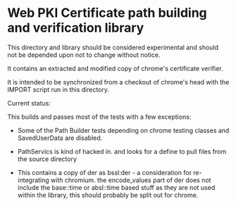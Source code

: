# Web PKI Certificate path building and verification library

This directory and library should be considered experimental
and should not be depended upon not to change without notice.

It contains an extracted and modified copy of chrome's certificate
verifier.

It is intended to be synchronized from a checkout of chrome's
head with the IMPORT script run in this directory. 

Current status:

This builds and passes most of the tests with a few exceptions:

- Some of the Path Builder tests depending on chrome testing classes
  and SavedUserData are disabled.

- PathServics is kind of hacked in. and looks for a define to pull
  files from the source directory

- This contains a copy of der as bssl:der - a consideration for
  re-integrating with chromium. the encode_values part of der
  does not include the base::time or absl::time based stuff
  as they are not used within the library, this should probably
  be split out for chrome.


